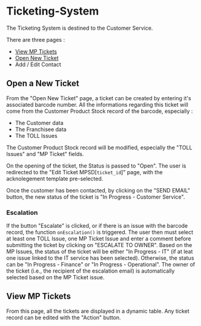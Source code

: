 # Ticketing-System

The Ticketing System is destined to the Customer Service.

There are three pages :
* [View MP Tickets](https://1048144.app.netsuite.com/app/site/hosting/scriptlet.nl?script=976&deploy=1 "View MP Tickets")
* [Open New Ticket](https://1048144.app.netsuite.com/app/site/hosting/scriptlet.nl?script=974&deploy=1 "Open New Ticket")
* Add / Edit Contact

## Open a New Ticket
From the "Open New Ticket" page, a ticket can be created by entering it's associated barcode number. All the informations regarding this ticket will come from the Customer Product Stock record of the barcode, especially :
* The Customer data
* The Franchisee data
* The TOLL Issues

The Customer Product Stock record will be modified, especially the "TOLL Issues" and "MP Ticket" fields.

On the opening of the ticket, the Status is passed to "Open". The user is redirected to the "Edit Ticket MPSD[`ticket_id`]" page, with the acknolegement template pre-selected. 

Once the customer has been contacted, by clicking on the "SEND EMAIL" button, the new status of the ticket is "In Progress - Customer Service".

### Escalation
If the button "Escalate" is clicked, or if there is an issue with the barcode record, the function `onEscalation()` is triggered. The user then must select at least one TOLL Issue, one MP Ticket Issue and enter a comment before submitting the ticket by clicking on "ESCALATE TO OWNER".
Based on the MP Issues, the status of the ticket will be either "In Progress - IT" (if at leat one issue linked to the IT service has been selected). Otherwise, the status can be "In Progress - Finance" or "In Progress - Operational". The owner of the ticket (i.e., the recipient of the escalation email) is automatically selected based on the MP Ticket issue.

## View MP Tickets
From this page, all the tickets are displayed in a dynamic table.
Any ticket record can be edited with the "Action" button.
